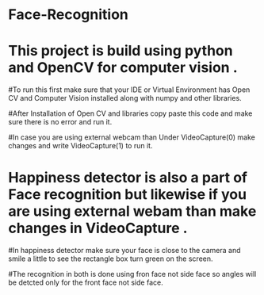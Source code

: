 # Face-Recognition
# This project is build using python and OpenCV for computer vision .

#To run this first make sure that your IDE or Virtual Environment has Open CV and Computer Vision installed along with numpy and other libraries.

#After Installation of Open CV and libraries copy paste this code and make sure there is no error and run it.

#In case you are using external webcam than Under VideoCapture(0) make changes and write VideoCapture(1) to run it.

# Happiness detector is also a part of Face recognition but likewise if you are using external webam than make changes in VideoCapture .

#In happiness detector make sure your face is close to the camera and smile a little to see the rectangle box turn green on the screen.

#The recognition in both is done using fron face not side face so angles will be detcted only for the front face not side face.
